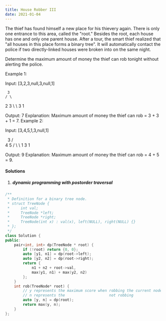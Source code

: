 ```yaml
---
title: House Robber III
date: 2021-01-04
---
```

The thief has found himself a new place for his thievery again. There is only one entrance to this area, called the "root." Besides the root, each house has one and only one parent house. After a tour, the smart thief realized that "all houses in this place forms a binary tree". It will automatically contact the police if two directly-linked houses were broken into on the same night.

Determine the maximum amount of money the thief can rob tonight without alerting the police.

Example 1:

Input: [3,2,3,null,3,null,1]

     3
    / \
   2   3
    \   \ 
     3   1

Output: 7 
Explanation: Maximum amount of money the thief can rob = 3 + 3 + 1 = 7.
Example 2:

Input: [3,4,5,1,3,null,1]

     3
    / \
   4   5
  / \   \ 
 1   3   1

Output: 9
Explanation: Maximum amount of money the thief can rob = 4 + 5 = 9.


#### Solutions

1. ##### dynamic programming with postorder traversal

```cpp
/**
 * Definition for a binary tree node.
 * struct TreeNode {
 *     int val;
 *     TreeNode *left;
 *     TreeNode *right;
 *     TreeNode(int x) : val(x), left(NULL), right(NULL) {}
 * };
 */
class Solution {
public:
    pair<int, int> dp(TreeNode * root) {
        if (!root) return {0, 0};
        auto [y1, n1] = dp(root->left);
        auto [y2, n2] = dp(root->right);
        return {
            n1 + n2 + root->val,
            max(y1, n1) + max(y2, n2)
        };
    }
    int rob(TreeNode* root) {
        // y represents the maximum score when robbing the current node
        // n represents the                    not robbing
        auto [y, n] = dp(root);
        return max(y, n);        
    }
};
```